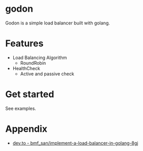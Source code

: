# godon
Godon is a simple load balancer built with golang.

# Features
- Load Balancing Algorithm
  - RoundRobin
- HealthCheck
  - Active and passive check

# Get started
See examples.

# Appendix
- [dev.to - bmf_san/implement-a-load-balancer-in-golang-8gj](https://dev.to/bmf_san/implement-a-load-balancer-in-golang-8gj)

